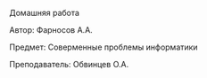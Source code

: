 Домашняя работа

Автор: Фарносов А.А.

Предмет: Соверменные проблемы информатики 

Преподаватель: Обвинцев О.А.
